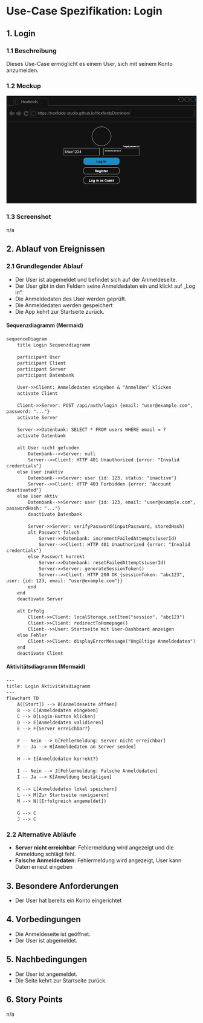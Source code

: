 # Use-Case Spezifikation: Login

## 1. Login

### 1.1 Beschreibung

Dieses Use-Case ermöglicht es einem User, sich mit seinem Konto anzumelden.

### 1.2 Mockup

![login_mockup](./login_mockup.drawio.png "login_mockup")

### 1.3 Screenshot

n/a

## 2. Ablauf von Ereignissen

### 2.1 Grundlegender Ablauf

- Der User ist abgemeldet und befindet sich auf der Anmeldeseite.
- Der User gibt in den Feldern seine Anmeldedaten ein und klickt auf „Log in“.
- Die Anmeldedaten des User werden geprüft.
- Die Anmeldedaten werden gespeichert
- Die App kehrt zur Startseite zurück.

#### Sequenzdiagramm (Mermaid)

```mermaid
sequenceDiagram
    title Login Sequenzdiagramm

    participant User
    participant Client
    participant Server
    participant Datenbank

    User->>Client: Anmeldedaten eingeben & "Anmelden" klicken
    activate Client
    
    Client->>Server: POST /api/auth/login {email: "user@example.com", password: "..."}
    activate Server
    
    Server->>Datenbank: SELECT * FROM users WHERE email = ?
    activate Datenbank
    
    alt User nicht gefunden
        Datenbank-->>Server: null
        Server-->>Client: HTTP 401 Unauthorized {error: "Invalid credentials"}
    else User inaktiv
        Datenbank-->>Server: user {id: 123, status: "inactive"}
        Server-->>Client: HTTP 403 Forbidden {error: "Account deactivated"}
    else User aktiv
        Datenbank-->>Server: user {id: 123, email: "user@example.com", passwordHash: "..."}
        deactivate Datenbank
        
        Server->>Server: verifyPassword(inputPassword, storedHash)
        alt Passwort falsch
            Server->>Datenbank: incrementFailedAttempts(userId)
            Server-->>Client: HTTP 401 Unauthorized {error: "Invalid credentials"}
        else Passwort korrekt
            Server->>Datenbank: resetFailedAttempts(userId)
            Server->>Server: generateSessionToken()
            Server-->>Client: HTTP 200 OK {sessionToken: "abc123", user: {id: 123, email: "user@example.com"}}
        end
    end
    deactivate Server
    
    alt Erfolg
        Client->>Client: localStorage.setItem("session", "abc123")
        Client->>Client: redirectToHomepage()
        Client-->>User: Startseite mit User-Dashboard anzeigen
    else Fehler
        Client->>Client: displayErrorMessage("Ungültige Anmeldedaten")
    end
    deactivate Client
```

#### Aktivitätsdiagramm (Mermaid)

```mermaid
---
title: Login Aktivitätsdiagramm
---
flowchart TD
    A([Start]) --> B[Anmeldeseite öffnen]
    B --> C[Anmeldedaten eingeben]
    C --> D[Login-Button klicken]
    D --> E[Anmeldedaten validieren]
    E --> F{Server erreichbar?}
    
    F -- Nein --> G[Fehlermeldung: Server nicht erreichbar]
    F -- Ja --> H[Anmeldedaten an Server senden]
    
    H --> I{Anmeldedaten korrekt?}
    
    I -- Nein --> J[Fehlermeldung: Falsche Anmeldedaten]
    I -- Ja --> K[Anmeldung bestätigen]
    
    K --> L[Anmeldedaten lokal speichern]
    L --> M[Zur Startseite navigieren]
    M --> N([Erfolgreich angemeldet])
    
    G --> C
    J --> C
```

### 2.2 Alternative Abläufe

- **Server nicht erreichbar**: Fehlermeldung wird angezeigt und die Anmeldung schlägt fehl.
- **Falsche Anmeldedaten**: Fehlermeldung wird angezeigt, User kann Daten erneut eingeben

## 3. Besondere Anforderungen

- Der User hat bereits ein Konto eingerichtet

## 4. Vorbedingungen

- Die Anmeldeseite ist geöffnet.
- Der User ist abgemeldet.

## 5. Nachbedingungen

- Der User ist angemeldet.
- Die Seite kehrt zur Startseite zurück.

## 6. Story Points

n/a

